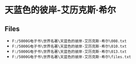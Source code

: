 # 天蓝色的彼岸-艾历克斯·希尔

## Files

- `F:/5000G电子书\世界名著\天蓝色的彼岸-艾历克斯·希尔\008.txt`
- `F:/5000G电子书\世界名著\天蓝色的彼岸-艾历克斯·希尔\010.txt`
- `F:/5000G电子书\世界名著\天蓝色的彼岸-艾历克斯·希尔\013.txt`
- `F:/5000G电子书\世界名著\天蓝色的彼岸-艾历克斯·希尔\files.txt`

